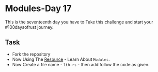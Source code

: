 # Modules-Day 17

This is the seventeenth day you have to Take this challenge and start your #100daysofrust journey.

## Task

- Fork the repository
- Now Using The [Resource](https://doc.rust-lang.org/book/ch07-00-managing-growing-projects-with-packages-crates-and-modules.html) - Learn About `Modules`.
- Now Create a file name - `lib.rs` - then add follow the code as given.

